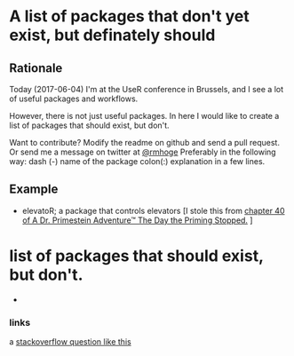 # A list of packages that don't yet exist, but definately should

## Rationale

Today (2017-06-04) I'm at the UseR conference in Brussels, and I see a lot of useful packages and workflows.

However, there is not just useful packages. In here I would like to create a list of packages that should exist, but don't.

Want to contribute? Modify the readme on github and send a pull request. 
Or send me a message on twitter at [@rmhoge](https://twitter.com/RMHoge)
Preferably in the following way: dash (-) name of the package colon(:) explanation in a few lines.

## Example

- elevatoR; a package that controls elevators [I stole this from [chapter 40 of A Dr. Primestein Adventure™ The Day the Priming Stopped.](http://www.psi-chology.com/the-day-the-priming-stopped/) ]

# list of packages that should exist, but don't.

- 



### links
a [stackoverflow question like this](https://stackoverflow.com/questions/1708934/what-useful-r-package-doesnt-currently-exist)


